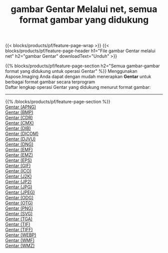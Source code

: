 ﻿---
title: gambar Gentar Melalui net, semua format gambar yang didukung 
weight: 3920
url: /id/net/dither 
lang: id
langdirlevel: 2
locales: zh-hans,ja,it,ru,de,es,fr,nl,id,lt,pl,pt,vi,tr,ko,zh-hant,ar,hi,th,sv,cs,uk,he
description: Menggunakan Aspose.Imaging Anda dapat dengan mudah Gentar gambar Via net
---

{{< blocks/products/pf/feature-page-wrap >}}
{{< blocks/products/pf/feature-page-header h1="File gambar Gentar melalui net" h2="gambar Gentar" downloadText="Unduh" >}}


{{% blocks/products/pf/feature-page-section  h2="Semua gambar-gambar format yang didukung untuk operasi Gentar" %}}
Menggunakan Aspose.Imaging Anda dapat dengan mudah menerapkan **Gentar** untuk berbagai format gambar secara terprogram
<br/>
Daftar lengkap operasi Gentar yang didukung menurut format gambar:
<hr/>
{{% /blocks/products/pf/feature-page-section %}}
<div class="container-fluid productfamilypage bg-gray">
    <div class="convertypes bg-gray agp-content section">
        <div class="container">
		<div class="row other-converters">
		    <div class='col-md-2 other-converter remove-lp remove-rp'><a href="/imaging/id/net/dither/apng" >Gentar (APNG)</a></div><div class='col-md-2 other-converter remove-lp remove-rp'><a href="/imaging/id/net/dither/bmp" >Gentar (BMP)</a></div><div class='col-md-2 other-converter remove-lp remove-rp'><a href="/imaging/id/net/dither/cdr" >Gentar (CDR)</a></div><div class='col-md-2 other-converter remove-lp remove-rp'><a href="/imaging/id/net/dither/cmx" >Gentar (CMX)</a></div><div class='col-md-2 other-converter remove-lp remove-rp'><a href="/imaging/id/net/dither/dib" >Gentar (DIB)</a></div><div class='col-md-2 other-converter remove-lp remove-rp'><a href="/imaging/id/net/dither/dicom" >Gentar (DICOM)</a></div><div class='col-md-2 other-converter remove-lp remove-rp'><a href="/imaging/id/net/dither/djvu" >Gentar (DJVU)</a></div><div class='col-md-2 other-converter remove-lp remove-rp'><a href="/imaging/id/net/dither/dng" >Gentar (DNG)</a></div><div class='col-md-2 other-converter remove-lp remove-rp'><a href="/imaging/id/net/dither/emf" >Gentar (EMF)</a></div><div class='col-md-2 other-converter remove-lp remove-rp'><a href="/imaging/id/net/dither/emz" >Gentar (EMZ)</a></div><div class='col-md-2 other-converter remove-lp remove-rp'><a href="/imaging/id/net/dither/eps" >Gentar (EPS)</a></div><div class='col-md-2 other-converter remove-lp remove-rp'><a href="/imaging/id/net/dither/gif" >Gentar (GIF)</a></div><div class='col-md-2 other-converter remove-lp remove-rp'><a href="/imaging/id/net/dither/ico" >Gentar (ICO)</a></div><div class='col-md-2 other-converter remove-lp remove-rp'><a href="/imaging/id/net/dither/j2k" >Gentar (J2K)</a></div><div class='col-md-2 other-converter remove-lp remove-rp'><a href="/imaging/id/net/dither/jp2" >Gentar (JP2)</a></div><div class='col-md-2 other-converter remove-lp remove-rp'><a href="/imaging/id/net/dither/jpg" >Gentar (JPG)</a></div><div class='col-md-2 other-converter remove-lp remove-rp'><a href="/imaging/id/net/dither/jpeg" >Gentar (JPEG)</a></div><div class='col-md-2 other-converter remove-lp remove-rp'><a href="/imaging/id/net/dither/odg" >Gentar (ODG)</a></div><div class='col-md-2 other-converter remove-lp remove-rp'><a href="/imaging/id/net/dither/otg" >Gentar (OTG)</a></div><div class='col-md-2 other-converter remove-lp remove-rp'><a href="/imaging/id/net/dither/png" >Gentar (PNG)</a></div><div class='col-md-2 other-converter remove-lp remove-rp'><a href="/imaging/id/net/dither/svg" >Gentar (SVG)</a></div><div class='col-md-2 other-converter remove-lp remove-rp'><a href="/imaging/id/net/dither/tga" >Gentar (TGA)</a></div><div class='col-md-2 other-converter remove-lp remove-rp'><a href="/imaging/id/net/dither/tif" >Gentar (TIF)</a></div><div class='col-md-2 other-converter remove-lp remove-rp'><a href="/imaging/id/net/dither/tiff" >Gentar (TIFF)</a></div><div class='col-md-2 other-converter remove-lp remove-rp'><a href="/imaging/id/net/dither/webp" >Gentar (WEBP)</a></div><div class='col-md-2 other-converter remove-lp remove-rp'><a href="/imaging/id/net/dither/wmf" >Gentar (WMF)</a></div><div class='col-md-2 other-converter remove-lp remove-rp'><a href="/imaging/id/net/dither/wmz" >Gentar (WMZ)</a></div>
                </div>
        </div>
    </div>
</div>
<br/>
